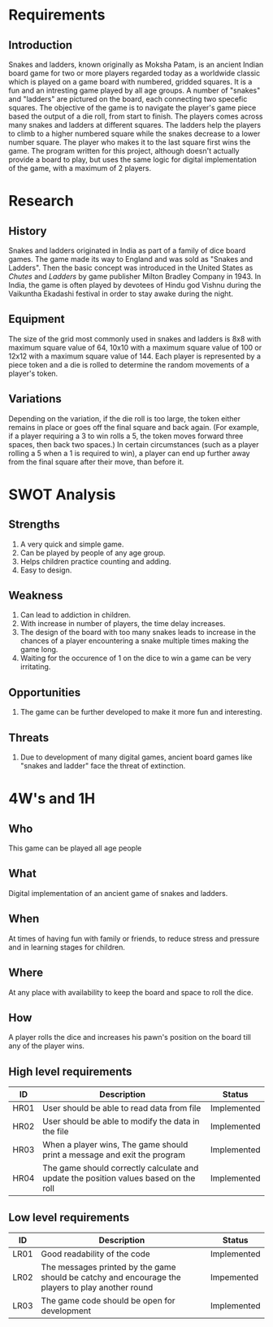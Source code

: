 
# Requirements

## Introduction

Snakes and ladders, known originally as Moksha Patam, is an ancient Indian board game for two or more players regarded today as a worldwide classic which is played on a game board with numbered, gridded squares. It is a fun and an intresting game played by all age groups. A number of "snakes" and "ladders" are pictured on the board, each connecting two specefic squares. The objective of the game is to navigate the player's game piece based the output of a die roll, from start to finish. The players comes across many snakes and ladders at different squares. The ladders help the players to climb to a higher numbered square while the snakes decrease to a lower number square. The player who makes it to the last square first wins the game. The program written for this project, although doesn't actually provide a board to play, but uses the same logic for digital implementation of the game, with a maximum of 2 players.

# Research

## History

Snakes and ladders originated in India as part of a family of dice board games. The game made its way to England and was sold as "Snakes and Ladders". Then the basic concept was introduced in the United States as _Chutes_ and _Ladders_  by game publisher Milton Bradley Company in 1943. In India, the game is often played by devotees of Hindu god Vishnu during the Vaikuntha Ekadashi festival in order to stay awake during the night.

## Equipment

The size of the grid most commonly used in snakes and ladders is 8x8 with maximum square value of 64, 10x10 with a maximum square value of 100 or 12x12 with a maximum square value of 144. Each player is represented by a piece token and a die is rolled to determine the random movements of a player's token.


## Variations

Depending on the variation, if the die roll is too large, the token either remains in place or goes off the final square and back again. (For example, if a player requiring a 3 to win rolls a 5, the token moves forward three spaces, then back two spaces.) In certain circumstances (such as a player rolling a 5 when a 1 is required to win), a player can end up further away from the final square after their move, than before it.

   
  # SWOT Analysis
  
  ## Strengths
  
  1) A very quick and simple game.
  2) Can be played by people of any age group.
  3) Helps children practice counting and adding.
  4) Easy to design.
  
  ## Weakness
  1) Can lead to addiction in children.
  2) With increase in number of players, the time delay increases.
  3) The design of the board with too many snakes leads to increase in the chances of a player encountering a snake multiple times making the game long.
  4) Waiting for the occurence of 1 on the dice to win a game can be very irritating.
 
 ## Opportunities
 
 1. The game can be further developed to make it more fun and interesting.
 
 ## Threats 
 
 1. Due to development of many digital games, ancient board games like "snakes and ladder" face the threat of extinction.
 
 # 4W's and 1H
  ## Who
  
  This game can be played  all age people
  ## What
  
  Digital implementation of an ancient game of snakes and ladders.
  ## When
  
  At times of having fun with family or friends, to reduce stress and pressure and in learning stages for children.
  ## Where
  
   At any place with availability to keep the board and space to roll the dice.
  ## How
 
  A player rolls the dice and increases his pawn's position on the board till any of the player wins.
 
  ## High level requirements
  |  ID|Description|Status|
  |---|---|---|
  | HR01 | User should be able to read data from file | Implemented |
  | HR02 | User should be able to modify the data in the file | Implemented |
  | HR03 | When a player wins, The game should print a message and exit the program | Implemented |
  | HR04 | The game should correctly calculate and update the position values based on the roll | Implemented |
  ## Low level requirements
  |  ID|Description|Status|
  |---|---|---|
  | LR01 | Good readability of the code | Implemented |
  | LR02 | The messages printed by the game should be catchy and encourage the players to play another round | Impemented|
  | LR03 | The game code should be open for development | Implemented |
  
